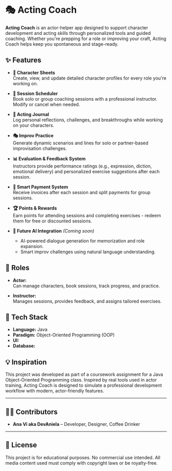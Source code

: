 # 🎭 Acting Coach

**Acting Coach** is an actor-helper app designed to support character development and acting skills through personalized tools and guided coaching. Whether you're prepping for a role or improving your craft, Acting Coach helps keep you spontaneous and stage-ready.

## ✨ Features

- **📝 Character Sheets**  
  Create, view, and update detailed character profiles for every role you're working on.

- **📅 Session Scheduler**  
  Book solo or group coaching sessions with a professional instructor. Modify or cancel when needed.

- **📓 Acting Journal**  
  Log personal reflections, challenges, and breakthroughs while working on your characters.

- **🎭 Improv Practice**  
  Generate dynamic scenarios and lines for solo or partner-based improvisation challenges.

- **📊 Evaluation & Feedback System**  
  Instructors provide performance ratings (e.g., expression, diction, emotional delivery) and personalized exercise suggestions after each session.

- **💸 Smart Payment System**  
  Receive invoices after each session and split payments for group sessions.

- **🏆 Points & Rewards**  
  Earn points for attending sessions and completing exercises - redeem them for free or discounted sessions.

- **🤖 Future AI Integration** *(Coming soon)*  
  - AI-powered dialogue generation for memorization and role expansion.
  - Smart improv challenges using natural language understanding.

## 🔐 Roles

- **Actor:**  
  Can manage characters, book sessions, track progress, and practice.

- **Instructor:**  
  Manages sessions, provides feedback, and assigns tailored exercises.

## 📌 Tech Stack

- **Language:** Java  
- **Paradigm:** Object-Oriented Programming (OOP)  
- **UI:** 
- **Database:** 

## 💡 Inspiration

This project was developed as part of a coursework assignment for a Java Object-Oriented Programming class. Inspired by real tools used in actor training, Acting Coach is designed to simulate a professional development workflow with modern, actor-friendly features.

---

## 👩‍💻 Contributors

- **Ana Vi aka DevAniela** – Developer, Designer, Coffee Drinker

---

## 📜 License

This project is for educational purposes. No commercial use intended. All media content used must comply with copyright laws or be royalty-free.

